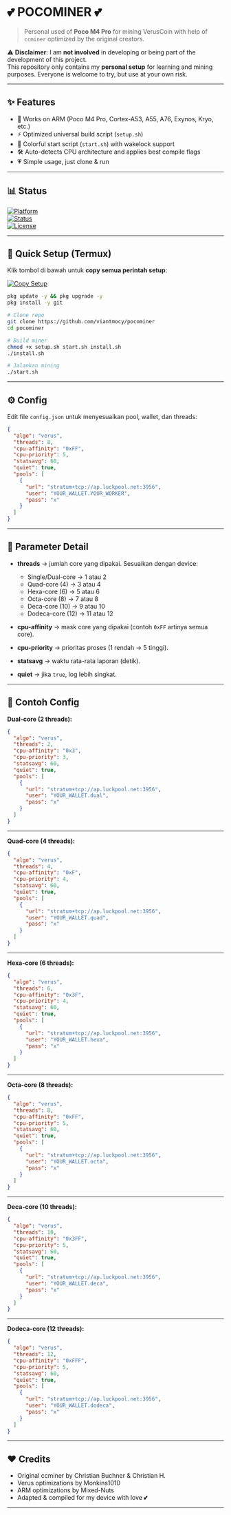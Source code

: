 # 💕 POCOMINER 💕
> Personal used of **Poco M4 Pro** for mining VerusCoin with help of `ccminer` optimized by the original creators.  

⚠️ **Disclaimer**: I am **not involved** in developing or being part of the development of this project.  
This repository only contains my **personal setup** for learning and mining purposes. Everyone is welcome to try, but use at your own risk.  

---

## ✨ Features
- 📱 Works on ARM (Poco M4 Pro, Cortex-A53, A55, A76, Exynos, Kryo, etc.)
- ⚡ Optimized universal build script (`setup.sh`)
- 🎨 Colorful start script (`start.sh`) with wakelock support
- 🛠 Auto-detects CPU architecture and applies best compile flags
- 💗 Simple usage, just clone & run

---

## 📊 Status
[![Platform](https://img.shields.io/badge/Platform-ARM%20%7C%20Termux-green?style=flat-square)](#)  
[![Status](https://img.shields.io/badge/Build-Working-success?style=flat-square)](#)  
[![License](https://img.shields.io/badge/License-Personal-blueviolet?style=flat-square)](#)  

---

## 🚀 Quick Setup (Termux)

Klik tombol di bawah untuk **copy semua perintah setup**:  

[![Copy Setup](https://img.shields.io/badge/📋%20Copy%20Setup-Termux-blueviolet?style=for-the-badge)](#)  

```bash
pkg update -y && pkg upgrade -y
pkg install -y git

# Clone repo
git clone https://github.com/viantmocy/pocominer
cd pocominer

# Build miner
chmod +x setup.sh start.sh install.sh
./install.sh

# Jalankan mining
./start.sh
```

---

## ⚙️ Config

Edit file `config.json` untuk menyesuaikan pool, wallet, dan threads:  

```json
{
  "algo": "verus",
  "threads": 8,
  "cpu-affinity": "0xFF",
  "cpu-priority": 5,
  "statsavg": 60,
  "quiet": true,
  "pools": [
    {
      "url": "stratum+tcp://ap.luckpool.net:3956",
      "user": "YOUR_WALLET.YOUR_WORKER",
      "pass": "x"
    }
  ]
}
```

---

## 🔧 Parameter Detail

- **threads** → jumlah core yang dipakai. Sesuaikan dengan device:  
  - Single/Dual-core → 1 atau 2  
  - Quad-core (4) → 3 atau 4  
  - Hexa-core (6) → 5 atau 6  
  - Octa-core (8) → 7 atau 8  
  - Deca-core (10) → 9 atau 10  
  - Dodeca-core (12) → 11 atau 12  

- **cpu-affinity** → mask core yang dipakai (contoh `0xFF` artinya semua core).  
- **cpu-priority** → prioritas proses (1 rendah → 5 tinggi).  
- **statsavg** → waktu rata-rata laporan (detik).  
- **quiet** → jika `true`, log lebih singkat.  

---

## 📑 Contoh Config

**Dual-core (2 threads):**
```json
{
  "algo": "verus",
  "threads": 2,
  "cpu-affinity": "0x3",
  "cpu-priority": 3,
  "statsavg": 60,
  "quiet": true,
  "pools": [
    {
      "url": "stratum+tcp://ap.luckpool.net:3956",
      "user": "YOUR_WALLET.dual",
      "pass": "x"
    }
  ]
}
```

---

**Quad-core (4 threads):**
```json
{
  "algo": "verus",
  "threads": 4,
  "cpu-affinity": "0xF",
  "cpu-priority": 4,
  "statsavg": 60,
  "quiet": true,
  "pools": [
    {
      "url": "stratum+tcp://ap.luckpool.net:3956",
      "user": "YOUR_WALLET.quad",
      "pass": "x"
    }
  ]
}
```

---

**Hexa-core (6 threads):**
```json
{
  "algo": "verus",
  "threads": 6,
  "cpu-affinity": "0x3F",
  "cpu-priority": 4,
  "statsavg": 60,
  "quiet": true,
  "pools": [
    {
      "url": "stratum+tcp://ap.luckpool.net:3956",
      "user": "YOUR_WALLET.hexa",
      "pass": "x"
    }
  ]
}
```

---

**Octa-core (8 threads):**
```json
{
  "algo": "verus",
  "threads": 8,
  "cpu-affinity": "0xFF",
  "cpu-priority": 5,
  "statsavg": 60,
  "quiet": true,
  "pools": [
    {
      "url": "stratum+tcp://ap.luckpool.net:3956",
      "user": "YOUR_WALLET.octa",
      "pass": "x"
    }
  ]
}
```

---

**Deca-core (10 threads):**
```json
{
  "algo": "verus",
  "threads": 10,
  "cpu-affinity": "0x3FF",
  "cpu-priority": 5,
  "statsavg": 60,
  "quiet": true,
  "pools": [
    {
      "url": "stratum+tcp://ap.luckpool.net:3956",
      "user": "YOUR_WALLET.deca",
      "pass": "x"
    }
  ]
}
```

---

**Dodeca-core (12 threads):**
```json
{
  "algo": "verus",
  "threads": 12,
  "cpu-affinity": "0xFFF",
  "cpu-priority": 5,
  "statsavg": 60,
  "quiet": true,
  "pools": [
    {
      "url": "stratum+tcp://ap.luckpool.net:3956",
      "user": "YOUR_WALLET.dodeca",
      "pass": "x"
    }
  ]
}
```

---

## ❤️ Credits

- Original ccminer by Christian Buchner & Christian H.  
- Verus optimizations by Monkins1010  
- ARM optimizations by Mixed-Nuts  
- Adapted & compiled for my device with love 💕  

---
